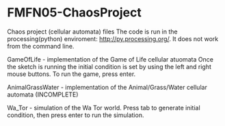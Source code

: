 # FMFN05-ChaosProject
 Chaos project (cellular automata) files
The code is run in the processing(python) enviroment: http://py.processing.org/. It does not work from the command line.

GameOfLife - implementation of the Game of Life cellular atuomata
   Once the sketch is running the initial condition is set by using the left and right mouse buttons. To run the game, press enter.
   
AnimalGrassWater - implementation of the Animal/Grass/Water cellular automata (INCOMPLETE)

Wa_Tor - simulation of the Wa Tor world. Press tab to generate initial condition, then press enter to run the simulation.
